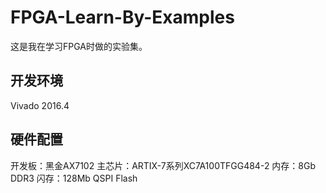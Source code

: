 FPGA-Learn-By-Examples
====
这是我在学习FPGA时做的实验集。

开发环境
----
Vivado 2016.4

硬件配置
----
开发板：黑金AX7102
主芯片：ARTIX-7系列XC7A100TFGG484-2
内存：8Gb DDR3
闪存：128Mb QSPI Flash

